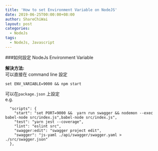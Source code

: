 ```yaml
---
title: 'How to set Environment Variable on NodeJS'
date: 2019-06-25T00:00:00+08:00
author: ShareChiWai
layout: post
categories:
  - NodeJs
tags:
  - NodeJs, Javascript
---
```


###如何設定 NodeJs Environment Variable  

**解決方法:**  
可以直接在 command line 設定  

```
set ENV_VARIABLE=9000 && npm start
```  

可以在`package.json` 上設定  
e.g.  

```
  "scripts": {
    "start": "set PORT=9000 &&  yarn run swagger && nodemon --exec babel-node src/index.js",babel-node src/index.js",
    "test": "yarn jest --coverage",
    "lint": "eslint src",
    "swagger:edit": "swagger project edit",
    "swagger": "js-yaml ./api/swagger/swagger.yaml > ./src/swagger.json"
  },
```
